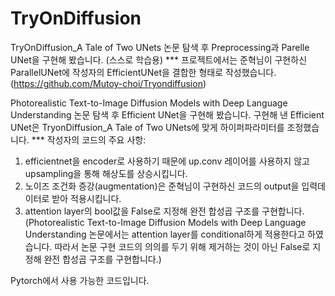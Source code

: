 # TryOnDiffusion

TryOnDiffusion_A Tale of Two UNets 논문 탐색 후 Preprocessing과 Parelle UNet을 구현해 봤습니다. (스스로 학습용)
*** 프로젝트에서는 준혁님이 구현하신 ParallelUNet에 작성자의 EfficientUNet을 결합한 형태로 작성했습니다. (https://github.com/Mutoy-choi/Tryondiffusion)

Photorealistic Text-to-Image Diffusion Models with Deep Language Understanding 논문 탐색 후 Efficient UNet을 구현해 봤습니다.
구현해 낸 Efficient UNet은 TryonDiffusion_A Tale of Two UNets에 맞게 하이퍼파라미터를 조정했습니다.
*** 작성자의 코드의 주요 사항:
1. efficientnet을 encoder로 사용하기 때문에 up.conv 레이어를 사용하지 않고 upsampling을 통해 해상도를 상승시킵니다.
2. 노이즈 조건화 증강(augmentation)은 준혁님이 구현하신 코드의 output을 입력데이터로 받아 적용시킵니다.
3. attention layer의 bool값을 False로 지정해 완전 합성곱 구조를 구현합니다. (Photorealistic Text-to-Image Diffusion Models with Deep Language Understanding 논문에서는 attention layer를 conditional하게 적용한다고 하였습니다. 따라서 논문 구현 코드의 의의를 두기 위해 제거하는 것이 아닌 False로 지정해 완전 합성곱 구조를 구현합니다.)

Pytorch에서 사용 가능한 코드입니다.
